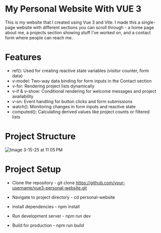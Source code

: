 # My Personal Website With VUE 3
This is my website that I created using Vue 3 and Vite. I made this a single-page website with different sections you can scroll through - a home page about me, a projects section showing stuff I've worked on, and a contact form where people can reach me.

# Features
* ref(): Used for creating reactive state variables (visitor counter, form data)
* v-model: Two-way data binding for form inputs in the Contact section
* v-for: Rendering project lists dynamically
* v-if & v-show: Conditional rendering for welcome messages and project availability
* v-on: Event handling for button clicks and form submissions
* watch(): Monitoring changes in form inputs and reactive state
* computed(): Calculating derived values like project counts or filtered lists


# Project Structure
![Image 3-15-25 at 11 05 PM](https://github.com/user-attachments/assets/2e7e6e3c-8066-4dd2-adf0-a583cec735dc)

# Project Setup
* Clone the repository -
git clone https://github.com/your-username/vue3-personal-website.git

* Navigate to project directory -
cd personal-website

* Install dependencies -
npm install

* Run development server -
npm run dev

* Build for production -
npm run build

